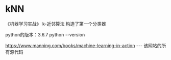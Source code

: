 # kNN
《机器学习实战》
k-近邻算法
构造了第一个分类器


python的版本：3.6.7  python  --version

https://www.manning.com/books/machine-learning-in-action    ---   该网站的所有源代码
